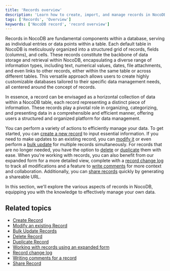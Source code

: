 ```yaml
---
title: 'Records overview'
description: 'Learn how to create, import, and manage records in NocoDB.'
tags: ['Records', 'Overview']
keywords: ['NocoDB record', 'record overview']
---
```


Records in NocoDB are fundamental components within a database, serving as individual entries or data points within a table. Each default table in NocoDB is meticulously organized into a structured grid of records, fields (columns), and cells. These records constitute the backbone of data storage and retrieval within NocoDB, encapsulating a diverse range of information types, including text, numerical values, dates, file attachments, and even links to other records, either within the same table or across different tables. This versatile approach allows users to create highly customizable databases tailored to their specific data management needs, all centered around the concept of records.

In essence, a record can be envisaged as a horizontal collection of data within a NocoDB table, each record representing a distinct piece of information. These records play a pivotal role in organizing, categorizing, and presenting data in a comprehensible and efficient manner, offering users a structured and organized platform for data management. 

You can perform a variety of actions to efficiently manage your data. To get started, you can [create a new record](/records/create-record) to input essential information. If you need to make updates to an existing record, you can [modify it](/records/actions-on-record#update-record) or even perform a [bulk update](/records/actions-on-record#bulk-update-records) for multiple records simultaneously. For records that are no longer needed, you have the option to [delete](/records/actions-on-record#delete-record) or [duplicate](/records/actions-on-record#duplicate-record) them with ease. When you're working with records, you can also benefit from our expanded form for a more detailed view, complete with a [record change log](/records/expand-record#record-audit) to track all modifications and a feature to [write comments](/records/expand-record#record-comment) for more context and collaboration. Additionally, you can [share records](/records/expand-record#copy-record-url) quickly by generating a shareable URL. 

In this section, we'll explore the various aspects of records in NocoDB, equipping you with the knowledge to effectively manage your own data.

## Related topics

 - [Create Record](/records/create-record)
 - [Modify an existing Record](/records/actions-on-record#update-record)
 - [Bulk Update Records](/records/actions-on-record#bulk-update-records)
 - [Delete Record](/records/actions-on-record#delete-record)
 - [Duplicate Record](/records/actions-on-record#duplicate-record)
 - [Working with records using an expanded form](/records/expand-record)
 - [Record change log](/records/expand-record#record-audit)
 - [Writing comments for a record](/records/expand-record#record-comment)
 - [Share Record](/records/expand-record#copy-record-url)



